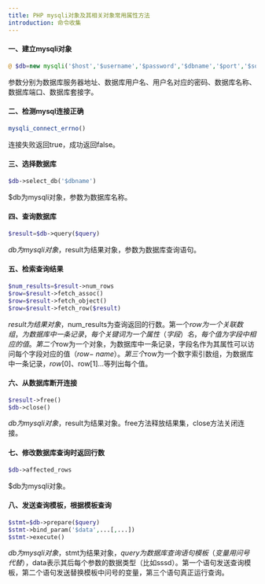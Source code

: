 ```yaml
---
title: PHP mysqli对象及其相关对象常用属性方法
introduction: 命令收集
---
```


#### 一、建立mysqli对象
```php
@ $db=new mysqli('$host','$username','$password','$dbname','$port','$socket')
```
参数分别为数据库服务器地址、数据库用户名、用户名对应的密码、数据库名称、数据库端口、数据库套接字。

#### 二、检测mysql连接正确
```php
mysqli_connect_errno()
```

连接失败返回true，成功返回false。

#### 三、选择数据库
```php
$db->select_db('$dbname')
```
$db为mysqli对象，参数为数据库名称。

#### 四、查询数据库
```php
$result=$db->query($query)
```
$db为mysqli对象，$result为结果对象，参数为数据库查询语句。

#### 五、检索查询结果
```php
$num_results=$result->num_rows
$row=$result->fetch_assoc()
$row=$result->fetch_object()
$row=$result->fetch_row($result)
```
$result为结果对象，$num\_results为查询返回的行数。第一个$row为一个关联数组，为数据库中一条记录，每个关键词为一个属性（字段）名，每个值为字段中相应的值。第二个$row为一个对象，为数据库中一条记录，字段名作为其属性可以访问每个字段对应的值（$row-\>name）。第三个$row为一个数字索引数组，为数据库中一条记录，$row[0]、$row[1]…等列出每个值。

#### 六、从数据库断开连接
```php
$result->free()
$db->close()
```
$db为mysqli对象，$result为结果对象。free方法释放结果集，close方法关闭连接。

#### 七、修改数据库查询时返回行数
```php
$db->affected_rows
```
$db为mysqli对象。

#### 八、发送查询模板，根据模板查询
```php
$stmt=$db->prepare($query)
$stmt->bind_param('$data',...[,...])
$stmt->execute()
```
$db为mysqli对象，$stmt为结果对象，$query为数据库查询语句模板（变量用问号代替），$data表示其后每个参数的数据类型（比如sssd）。第一个语句发送查询模板，第二个语句发送替换模板中问号的变量，第三个语句真正运行查询。
